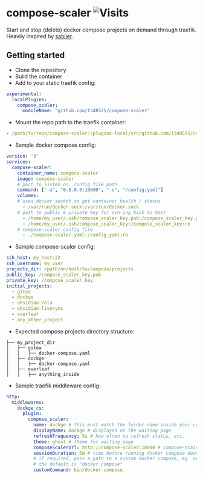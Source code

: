 # compose-scaler ![Visits](https://lambda.348575.xyz/repo-view-counter?repo=compose-scaler)
Start and stop (delete) docker compose projects on demand through traefik. Heavily inspired by [sablier](https://github.com/acouvreur/sablier).

## Getting started
* Clone the repository
* Build the container
* Add to your static traefik config:
```yaml
experimental:
  localPlugins:
    compose_scaler:
      moduleName: "github.com/t348575/compose-scaler"
```
* Mount the repo path to the traefik container:
```yaml
- /path/to/repo/compose-scaler:/plugins-local/src/github.com/t348575/compose-scaler
```
* Sample docker compose config:
```yaml
version: '3'
services:
  compose-scaler:
    container_name: compose-scaler
    image: compose-scaler
    # port to listen on, config file path
    command: ["-a", "0.0.0.0:10000", "-c", "/config.yaml"]
    volumes:
    # uses docker socket to get container health / status
      - /var/run/docker.sock:/var/run/docker.sock
    # path to public & private key for ssh-ing back to host
      - /home/my_user/.ssh/compose_scaler_key.pub:/compose_scaler_key.pub:ro
      - /home/my_user/.ssh/compose_scaler_key:/compose_scaler_key:ro
    # compose-scaler config file
      - ./compose-scaler.yaml:/config.yaml:ro
```

* Sample compose-scaler config:
```yaml
ssh_host: my_host:22
ssh_username: my_user
projects_dir: /path/on/host/to/compose/projects
public_key: /compose_scaler_key.pub
private_key: /compose_scaler_key
initial_projects:
  - gitea
  - dockge
  - obsidian-zola
  - obsidian-livesync
  - overleaf
  - any_other_project
```

* Expected compose projects directory structure:
```
├── my_project_dir
│   ├── gitea
|   |   ├── docker-compose.yaml
│   ├── dockge
|   |   ├── docker-compose.yaml
│   ├── overleaf
|   |   ├── anything_inside
```

* Sample traefik middleware config:
```yaml
http:
  middlewares:
    dockge_cs:
      plugin:
        compose_scaler:
          name: dockge # this must match the folder name inside your compose projects directory
          displayName: Dockge # displayed on the waiting page
          refreshFrequency: 5s # how often to refresh status, etc.
          theme: ghost # theme for waiting page
          composeScalerUrl: http://compose-scaler:10000 # compose-scaler uri
          sessionDuration: 5m # time before running docker compose down
          # if required, pass a path to a custom docker compose, eg. overleaf uses one
          # the default is "docker compose"
          customCommand: bin/docker-compose
```
